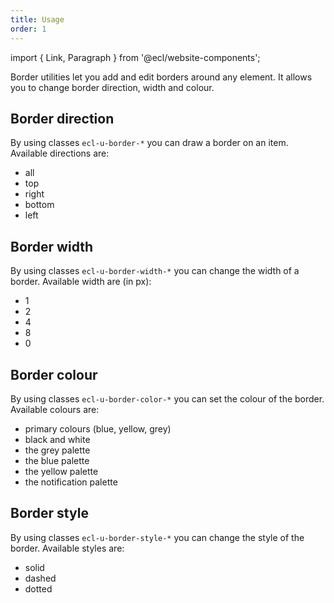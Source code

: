 ```yaml
---
title: Usage
order: 1
---
```


import { Link, Paragraph } from '@ecl/website-components';

<Paragraph size="lead">
  Border utilities let you add and edit borders around any element. It allows
  you to change border direction, width and colour.
</Paragraph>

## Border direction

By using classes `ecl-u-border-*` you can draw a border on an item.
Available directions are:

- all
- top
- right
- bottom
- left

## Border width

By using classes `ecl-u-border-width-*` you can change the width of a border.
Available width are (in px):

- 1
- 2
- 4
- 8
- 0

## Border colour

By using classes `ecl-u-border-color-*` you can set the colour of the border.
Available colours are:

- primary colours (blue, yellow, grey)
- black and white
- the <Link to="/ec/guidelines/colours/">grey palette</Link>
- the <Link to="/ec/guidelines/colours/">blue palette</Link>
- the <Link to="/ec/guidelines/colours/">yellow palette</Link>
- the <Link to="/ec/guidelines/colours/">notification palette</Link>

## Border style

By using classes `ecl-u-border-style-*` you can change the style of the border.
Available styles are:

- solid
- dashed
- dotted
